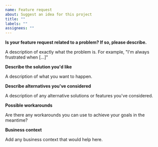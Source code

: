 ```yaml
---
name: Feature request
about: Suggest an idea for this project
title: ""
labels: ""
assignees: ""
---
```


**Is your feature request related to a problem? If so, please describe.**

A description of exactly what the problem is. For example, "I'm always frustrated when [...]"

**Describe the solution you'd like**

A description of what you want to happen.

**Describe alternatives you've considered**

A description of any alternative solutions or features you've considered.

**Possible workarounds**

Are there any workarounds you can use to achieve your goals in the meantime?

**Business context**

Add any business context that would help here.
